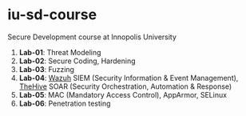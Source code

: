 # iu-sd-course
Secure Development course at Innopolis University

1. **Lab-01**: Threat Modeling
2. **Lab-02**: Secure Coding, Hardening
3. **Lab-03**: Fuzzing
4. **Lab-04**: [Wazuh](https://wazuh.com/) SIEM (Security Information & Event Management), [TheHive](https://strangebee.com/thehive/) SOAR (Security Orchestration, Automation & Response)
5. **Lab-05**: MAC (Mandatory Access Control), AppArmor, SELinux
6. **Lab-06**: Penetration testing

